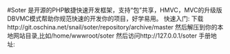 #Soter
是开源的PHP敏捷快速开发框架，支持“包”共享，HMVC，MVC的升级版DBVMC模式帮助你规范快速的开发你的项目，好学易用。
快速入门:
下载http://git.oschina.net/snail/soter/repository/archive/master
然后解压到你的本地网站目录,比如/home/wwwroot/soter
然后访问http://127.0.0.1/soter
手册地址: